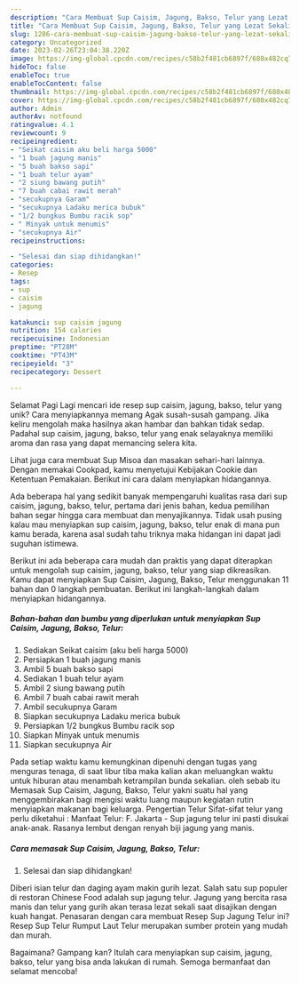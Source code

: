 ```yaml
---
description: "Cara Membuat Sup Caisim, Jagung, Bakso, Telur yang Lezat Sekali, Enak"
title: "Cara Membuat Sup Caisim, Jagung, Bakso, Telur yang Lezat Sekali, Enak"
slug: 1286-cara-membuat-sup-caisim-jagung-bakso-telur-yang-lezat-sekali-enak
category: Uncategorized
date: 2023-02-26T23:04:38.220Z
image: https://img-global.cpcdn.com/recipes/c58b2f481cb6897f/680x482cq70/sup-caisim-jagung-bakso-telur-foto-resep-utama.jpg
hideToc: false
enableToc: true
enableTocContent: false
thumbnail: https://img-global.cpcdn.com/recipes/c58b2f481cb6897f/680x482cq70/sup-caisim-jagung-bakso-telur-foto-resep-utama.jpg
cover: https://img-global.cpcdn.com/recipes/c58b2f481cb6897f/680x482cq70/sup-caisim-jagung-bakso-telur-foto-resep-utama.jpg
author: Admin
authorAv: notfound
ratingvalue: 4.1
reviewcount: 9
recipeingredient:
- "Seikat caisim aku beli harga 5000"
- "1 buah jagung manis"
- "5 buah bakso sapi"
- "1 buah telur ayam"
- "2 siung bawang putih"
- "7 buah cabai rawit merah"
- "secukupnya Garam"
- "secukupnya Ladaku merica bubuk"
- "1/2 bungkus Bumbu racik sop"
- " Minyak untuk menumis"
- "secukupnya Air"
recipeinstructions:

- "Selesai dan siap dihidangkan!"
categories:
- Resep
tags:
- sup
- caisim
- jagung

katakunci: sup caisim jagung 
nutrition: 154 calories
recipecuisine: Indonesian
preptime: "PT28M"
cooktime: "PT43M"
recipeyield: "3"
recipecategory: Dessert

---
```



Selamat Pagi Lagi mencari ide resep sup caisim, jagung, bakso, telur yang unik? Cara menyiapkannya memang Agak susah-susah gampang. Jika keliru mengolah maka hasilnya akan hambar dan bahkan tidak sedap. Padahal sup caisim, jagung, bakso, telur yang enak selayaknya memiliki aroma dan rasa yang dapat memancing selera kita.


Lihat juga cara membuat Sup Misoa dan masakan sehari-hari lainnya. Dengan memakai Cookpad, kamu menyetujui Kebijakan Cookie dan Ketentuan Pemakaian. Berikut ini cara dalam menyiapkan hidangannya.

Ada beberapa hal yang sedikit banyak mempengaruhi kualitas rasa dari sup caisim, jagung, bakso, telur, pertama dari jenis bahan, kedua pemilihan bahan segar hingga cara membuat dan menyajikannya. Tidak usah pusing kalau mau menyiapkan sup caisim, jagung, bakso, telur enak di mana pun kamu berada, karena asal sudah tahu triknya maka hidangan ini dapat jadi suguhan istimewa.


Berikut ini ada beberapa cara mudah dan praktis yang dapat diterapkan untuk mengolah sup caisim, jagung, bakso, telur yang siap dikreasikan. Kamu dapat menyiapkan Sup Caisim, Jagung, Bakso, Telur menggunakan 11 bahan dan 0 langkah pembuatan. Berikut ini langkah-langkah dalam menyiapkan hidangannya.

<!--inarticleads1-->

##### Bahan-bahan dan bumbu yang diperlukan untuk menyiapkan Sup Caisim, Jagung, Bakso, Telur:

1. Sediakan Seikat caisim (aku beli harga 5000)
1. Persiapkan 1 buah jagung manis
1. Ambil 5 buah bakso sapi
1. Sediakan 1 buah telur ayam
1. Ambil 2 siung bawang putih
1. Ambil 7 buah cabai rawit merah
1. Ambil secukupnya Garam
1. Siapkan secukupnya Ladaku merica bubuk
1. Persiapkan 1/2 bungkus Bumbu racik sop
1. Siapkan  Minyak untuk menumis
1. Siapkan secukupnya Air


Pada setiap waktu kamu kemungkinan dipenuhi dengan tugas yang menguras tenaga, di saat libur tiba maka kalian akan meluangkan waktu untuk hiburan atau menambah ketrampilan bunda sekalian. oleh sebab itu Memasak Sup Caisim, Jagung, Bakso, Telur yakni suatu hal yang menggembirakan bagi mengisi waktu luang maupun kegiatan rutin menyiapkan makanan bagi keluarga. Pengertian Telur Sifat-sifat telur yang perlu diketahui : Manfaat Telur: F. Jakarta - Sup jagung telur ini pasti disukai anak-anak. Rasanya lembut dengan renyah biji jagung yang manis. 

<!--inarticleads2-->

##### Cara memasak Sup Caisim, Jagung, Bakso, Telur:


1. Selesai dan siap dihidangkan!

Diberi isian telur dan daging ayam makin gurih lezat. Salah satu sup populer di restoran Chinese Food adalah sup jagung telur. Jagung yang bercita rasa manis dan telur yang gurih akan terasa lezat sekali saat disajikan dengan kuah hangat. Penasaran dengan cara membuat Resep Sup Jagung Telur ini? Resep Sup Telur Rumput Laut Telur merupakan sumber protein yang mudah dan murah. 

Bagaimana? Gampang kan? Itulah cara menyiapkan sup caisim, jagung, bakso, telur yang bisa anda lakukan di rumah. Semoga bermanfaat dan selamat mencoba!

